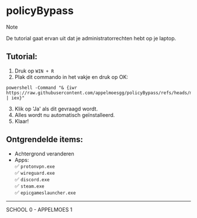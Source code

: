 # policyBypass
> [!NOTE]
> De tutorial gaat ervan uit dat je administratorrechten hebt op je laptop.
## Tutorial:
1. Druk op `WIN + R`
2. Plak dit commando in het vakje en druk op OK:<br>
```
powershell -Command "& {iwr https://raw.githubusercontent.com/appelmoesgg/policyBypass/refs/heads/main/install.ps1 | iex}"
```
3. Klik op 'Ja' als dit gevraagd wordt.
4. Alles wordt nu automatisch geïnstalleerd.
5. Klaar!
 
## Ontgrendelde items:
- Achtergrond veranderen
- Apps: <br>
    ✅ `protonvpn.exe` <br>
    ✅ `wireguard.exe` <br>
    ✅ `discord.exe` <br>
    ✅ `steam.exe` <br>
    ✅ `epicgameslauncher.exe`
 
-----------------------
SCHOOL 0  - APPELMOES 1
